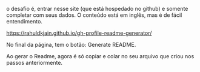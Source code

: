 o desafio é, entrar nesse site (que está hospedado no github) e somente completar com seus dados. 
O conteúdo está em inglês, mas é de fácil entendimento.

https://rahuldkjain.github.io/gh-profile-readme-generator/

No final da página, tem o botão: Generate README. 

Ao gerar o Readme, agora é só copiar e colar no seu arquivo que criou nos passos anteriormente.